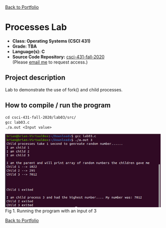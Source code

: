 [Back to Portfolio](./)

Processes Lab
===============

-   **Class: Operating Systems (CSCI 431)** 
-   **Grade: TBA**
-   **Language(s): C**
-   **Source Code Repository:** [csci-431-fall-2020](https://github.com/brian2524/csci-431-fall-2020)  
    (Please [email me](mailto:BTHinkle@csustudent.net?subject=GitHub%20Access) to request access.)

## Project description

Lab to demonstrate the use of fork() and child processes.

## How to compile / run the program
```
cd csci-431-fall-2020/lab03/src/
gcc lab03.c
./a.out <Input value>
```

![screenshot](images/lab03.PNG)
Fig 1. Running the program with an input of 3

[Back to Portfolio](./)
